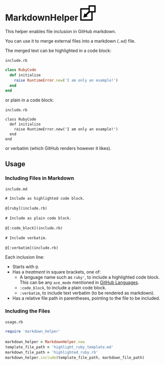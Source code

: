 # MarkdownHelper <img src="/images/include.png" width="50">

This helper enables file inclusion in GitHub markdown.

You can use it to merge external files into a markdown (```.md```) file.

The merged text can be highlighted in a code block:

<code>include.rb</code>
```ruby
class RubyCode
  def initialize
    raise RuntimeError.new('I am only an example!')
  end
end
```

or plain in a code block:

<code>include.rb</code>
```
class RubyCode
  def initialize
    raise RuntimeError.new('I am only an example!')
  end
end
```

or verbatim (which GitHub renders however it likes).

## Usage

### Including Files in Markdown

<code>include.md</code>
```verbatim
# Include as highlighted code block.

@[ruby](include.rb)

# Include as plain code block.

@[:code_block](include.rb)

# Include verbatim.

@[:verbatim](include.rb)
```

Each inclusion line:

* Starts with ```@```.
* Has a *treatment* in square brackets, one of:
  * A language name such as ```ruby'```, to include a highlighted code block.  This can be any ```ace_mode``` mentioned in [GitHub Languages](https://github.com/github/linguist/blob/master/lib/linguist/languages.yml).
  * ```:code_block```, to include a plain code block.
  * ```:verbatim```, to include text verbatim (to be rendered as markdown).
* Has a relative file path in parentheses, pointing to the file to be included.

### Including the Files

<code>usage.rb</code>
```ruby
require 'markdown_helper'

markdown_helper = MarkdownHelper.new
template_file_path = 'highlight_ruby_template.md'
markdown_file_path = 'highlighted_ruby.rb'
markdown_helper.include(template_file_path, markdown_file_path)
```
